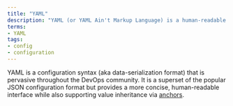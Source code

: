 ```yaml
---
title: "YAML"
description: "YAML (or YAML Ain't Markup Language) is a human-readable data-serialization language."
terms:
- YAML
tags:
- config
- configuration
---
```

YAML is a configuration syntax (aka data-serialization format) that is pervasive throughout the DevOps community. It is a superset of the popular JSON configuration format but provides a more concise, human-readable interface while also supporting value inheritance via [anchors](https://helm.sh/docs/chart_template_guide/yaml_techniques/#yaml-anchors).
